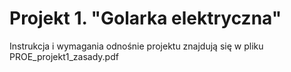 # Projekt 1. "Golarka elektryczna"

Instrukcja i wymagania odnośnie projektu znajdują się w pliku PROE_projekt1_zasady.pdf
